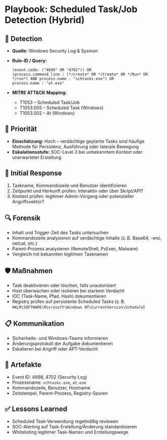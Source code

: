# Playbook: Scheduled Task/Job Detection (Hybrid)

## 🧠 Detection
- **Quelle:** Windows Security Log & Sysmon
- **Rule-ID / Query:**
  ```elasticsearch
  (event.code: ("4698" OR "4702")) OR 
  (process.command_line : (*/create* OR */Create* OR */Run* OR */run*) AND process.name : "schtasks.exe") OR 
  process.name : "at.exe"
  ```

- **MITRE ATT&CK Mapping:**  
  - T1053 – Scheduled Task/Job  
  - T1053.005 – Scheduled Task (Windows)  
  - T1053.002 – At (Windows)

## 📌 Priorität
- **Einschätzung:** Hoch – verdächtige geplante Tasks sind häufige Methode für Persistenz, Ausführung oder laterale Bewegung
- **Eskalationsstufe:** SOC-Level 3 bei unbekanntem Kontext oder unerwarteter Erstellung

## 🚨 Initial Response
1. Taskname, Kommandozeile und Benutzer identifizieren
2. Zeitpunkt und Herkunft prüfen: Interaktiv oder über Skript/API?
3. Kontext prüfen: legitimer Admin-Vorgang oder potenzieller Angriffsvektor?

## 🔍 Forensik
- Inhalt und Trigger-Zeit des Tasks untersuchen
- Kommandozeile analysieren auf verdächtige Inhalte (z. B. Base64, -enc, netcat, etc.)
- Parent-Prozess analysieren (RemoteShell, PsExec, Malware)
- Vergleich mit bekannten legitimen Tasknamen

## 🛡️ Maßnahmen
- Task deaktivieren oder löschen, falls unautorisiert
- Host überwachen oder isolieren bei starkem Verdacht
- IOC (Task-Name, Pfad, Hash) dokumentieren
- Registry prüfen auf persistente Scheduled Tasks (z. B. `HKLM\SOFTWARE\Microsoft\Windows NT\CurrentVersion\Schedule`)

## 📋 Kommunikation
- Sicherheits- und Windows-Teams informieren
- Änderungsprotokoll der Aufgabe dokumentieren
- Eskalieren bei Angriff oder APT-Verdacht

## 📁 Artefakte
- Event ID: 4698, 4702 (Security Log)
- Prozessname: `schtasks.exe`, `at.exe`
- Kommandozeile, Benutzer, Hostname
- Zeitstempel, Parent-Prozess, Registry-Spuren

## ✅ Lessons Learned
- Scheduled Task-Verwendung regelmäßig reviewen
- SOC-Alerting auf Task-Erstellung/Änderung standardisieren
- Whitelisting legitimer Task-Namen und Erstellungswege